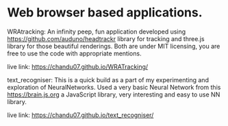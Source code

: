 # Web browser based applications.

WRAtracking: An infinity peep, fun application developed using https://github.com/auduno/headtrackr library for tracking and three.js library for those beautiful renderings. Both are under MIT licensing, you are free to use the code with appropriate mentions.

live link: https://chandu07.github.io/WRATracking/

text_recogniser: This is a quick build as a part of my experimenting and exploration of NeuralNetworks. Used a very basic Neural Network from this https://brain.js.org a JavaScript library, very interesting and easy to use NN library.

live link: https://chandu07.github.io/text_recogniser/
